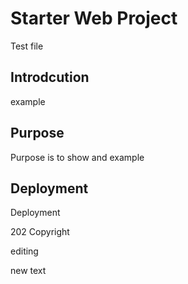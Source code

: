 # Starter Web Project
Test file
## Introdcution
example
## Purpose
Purpose is to show and example
## Deployment
Deployment

202 Copyright

editing

new text